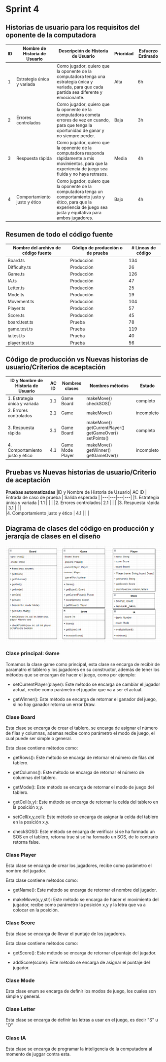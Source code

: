 # Sprint 4

## Historias de usuario para los requisitos del oponente de la computadora

|ID| Nombre de Historia de Usuario | Descripción de Historia de Usuario | Prioridad | Esfuerzo Estimado |
|---|---|---|---|---|
| 1| Estrategia única y variada| Como jugador, quiero que la oponente de la computadora tenga una estrategia única y variada, para que cada partida sea diferente y emocionante.| Alta | 6h | 
| 2 | Errores controlados |Como jugador, quiero que la oponente de la computadora cometa errores de vez en cuando, para que tenga la oportunidad de ganar y no siempre perder.  | Baja | 3h | 
| 3 | Respuesta rápida |Como jugador, quiero que la oponente de la computadora responda rápidamente a mis movimientos, para que la experiencia de juego sea fluida y no haya retrasos. | Media| 4h| 
| 4 | Comportamiento justo y ético| Como jugador, quiero que la oponente de la computadora tenga un comportamiento justo y ético, para que la experiencia de juego sea justa y equitativa para ambos jugadores.| Bajo | 4h | 

## Resumen de todo el código fuente

|Nombre del archivo de código fuente| Código de producción o de prueba | # Líneas de código | 
|---|---|---|
| Board.ts | Producción | 134 |
| Difficulty.ts | Producción | 26 |
| Game.ts| Producción | 126 |
| IA.ts| Producción | 47 |
| Letter.ts| Producción | 25 | 
| Mode.ts | Producción | 19 | 
| Movement.ts| Producción | 104 | 
| Player.ts | Producción |57 | 
| Score.ts | Producción |45 |
| board.test.ts | Prueba | 78 | 
| game.test.ts | Prueba | 119 | 
| ia.test.ts | Prueba | 40 | 
| player.test.ts | Prueba | 56 | 

## Código de producción vs Nuevas historias de usuario/Criterios de aceptación

|ID y Nombre de Historia de Usuario| AC ID | Nombres clases | Nombres métodos | Estado |
|---|---|---|---|---|
|1. Estrategia única y variada | 1.1 | Game Board| makeMove() checkSOS()| completo|  
| 2. Errores controlados| 2.1 | Game | makeMove() | incompleto| 
|3. Respuesta rápida | 3.1 | Game Board |makeMove() getCurrentPlayer() getGameOver() setPoints()| completo |  
|4. Comportamiento justo y ético | 4.1 | Game Mode Player | makeMove() getWinner() getGameOver()| incompleto |  

## Pruebas vs Nuevas historias de usuario/Criterio de aceptación
**Pruebas automatizadas**
|ID y Nombre de Historia de Usuario| AC ID | Entrada de caso de prueba | Salida esperada | 
|---|---|---|---|
|1. Estrategia única y variada | 1.1 | | | 
|2. Errores controlados| 2.1 | | | 
|3. Respuesta rápida | 3.1 | | |  
|4. Comportamiento justo y ético | 4.1 | | |  

## Diagrama de clases del código en producción y jerarqía de clases en el diseño 
![Diagrama de clases](Imagenes/uml.png)

### Clase principal: Game
Tomamos la clase game como principal, esta clase se encarga de recibir de paramatro el tablero y los jugadores en su constructor, además de tener los métodos que se encargan de hacer el juego, como por ejemplo:

- setCurrentPlayer(player): Este método se encarga de cambiar el jugador actual, recibe como parámetro el jugador que va a ser el actual.

- getWinner(): Este método se encarga de retornar el ganador del juego, si no hay ganador retorna un error Draw.

### Clase Board

Esta clase se encarga de crear el tablero, se encarga de asignar el número de filas y columnas, ademas recibe como parámetro el modo de juego, el cual puede ser simple o general.

Esta clase contiene métodos como:

- getRows(): Este método se encarga de retornar el número de filas del tablero.

- getColumns(): Este método se encarga de retornar el número de columnas del tablero.

- getMode(): Este método se encarga de retornar el modo de juego del tablero.

- getCell(x,y): Este método se encarga de retornar la celda del tablero en la posición x,y.

- setCell(x,y,cell): Este método se encarga de asignar la celda del tablero en la posición x,y.

- checkSOS(): Este método se encarga de verificar si se ha formado un SOS en el tablero, retorna true si se ha formado un SOS, de lo contrario retorna false.

### Clase Player

Esta clase se encarga de crear los jugadores, recibe como parámetro el nombre del jugador.

Esta clase contiene métodos como:

- getName(): Este método se encarga de retornar el nombre del jugador.

- makeMove(x,y,str): Este método se encarga de hacer el movimiento del jugador, recibe como parámetro la posición x,y y la letra que va a colocar en la posición.


### Clase Score

Esta clase se encarga de llevar el puntaje de los jugadores.

Esta clase contiene métodos como:

- getScore(): Este método se encarga de retornar el puntaje del jugador.

- addScore(score): Este método se encarga de asignar el puntaje del jugador.

### Clase Mode

Esta clase enum se encarga de definir los modos de juego, los cuales son simple y general.

### Clase Letter

Esta clase se encarga de definir las letras a usar en el juego, es decir "S" u "O"

### Clase IA

Esta clase se encarga de programar la inteligencia de la computadora al momento de juggar contra esta.

